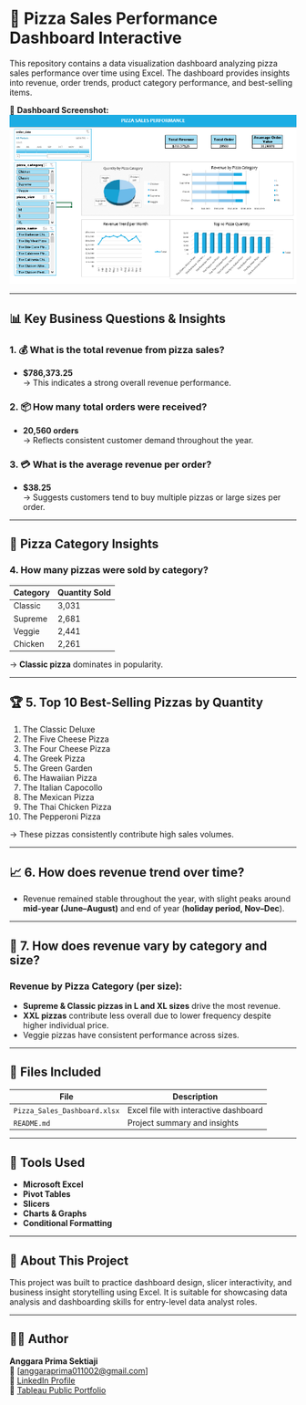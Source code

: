 # 🍕 Pizza Sales Performance Dashboard Interactive

This repository contains a data visualization dashboard analyzing pizza sales performance over time using Excel. The dashboard provides insights into revenue, order trends, product category performance, and best-selling items.

🔗 **Dashboard Screenshot:**
![Dashboard Pizza Sales](Dashboard-Pizza-Sales.png)

---

## 📊 Key Business Questions & Insights

### 1. 💰 **What is the total revenue from pizza sales?**
- **$786,373.25**  
  → This indicates a strong overall revenue performance.

### 2. 📦 **How many total orders were received?**
- **20,560 orders**  
  → Reflects consistent customer demand throughout the year.

### 3. 💳 **What is the average revenue per order?**
- **$38.25**  
  → Suggests customers tend to buy multiple pizzas or large sizes per order.

---

## 🍕 Pizza Category Insights

### 4. **How many pizzas were sold by category?**
| Category | Quantity Sold |
|----------|----------------|
| Classic  | 3,031          |
| Supreme  | 2,681          |
| Veggie   | 2,441          |
| Chicken  | 2,261          |

→ **Classic pizza** dominates in popularity.

---

## 🏆 5. **Top 10 Best-Selling Pizzas by Quantity**

1. The Classic Deluxe
2. The Five Cheese Pizza
3. The Four Cheese Pizza
4. The Greek Pizza
5. The Green Garden
6. The Hawaiian Pizza
7. The Italian Capocollo
8. The Mexican Pizza
9. The Thai Chicken Pizza
10. The Pepperoni Pizza

→ These pizzas consistently contribute high sales volumes.

---

## 📈 6. **How does revenue trend over time?**
- Revenue remained stable throughout the year, with slight peaks around **mid-year (June–August)** and end of year (**holiday period, Nov–Dec**).

---

## 📐 7. **How does revenue vary by category and size?**

### Revenue by Pizza Category (per size):
- **Supreme & Classic pizzas in L and XL sizes** drive the most revenue.
- **XXL pizzas** contribute less overall due to lower frequency despite higher individual price.
- Veggie pizzas have consistent performance across sizes.

---

## 📁 Files Included

| File                     | Description                              |
|--------------------------|------------------------------------------|
| `Pizza_Sales_Dashboard.xlsx` | Excel file with interactive dashboard   |
| `README.md`              | Project summary and insights             |

---

## 🧠 Tools Used

- **Microsoft Excel**
- **Pivot Tables**
- **Slicers**
- **Charts & Graphs**
- **Conditional Formatting**

---

## 📌 About This Project

This project was built to practice dashboard design, slicer interactivity, and business insight storytelling using Excel. It is suitable for showcasing data analysis and dashboarding skills for entry-level data analyst roles.

---

## 🙋‍♂️ Author

**Anggara Prima Sektiaji**  
📧 [anggaraprima011002@gmail.com]  
🔗 [LinkedIn Profile](https://linkedin.com/in/anggara-prima-sektiaji)  
🔗 [Tableau Public Portfolio](https://public.tableau.com/app/profile/anggara.prima.sektiaji)

